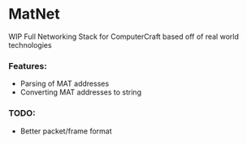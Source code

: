 # MatNet
WIP Full Networking Stack for ComputerCraft based off of real world technologies

### Features:
- Parsing of MAT addresses
- Converting MAT addresses to string

### TODO:
- Better packet/frame format